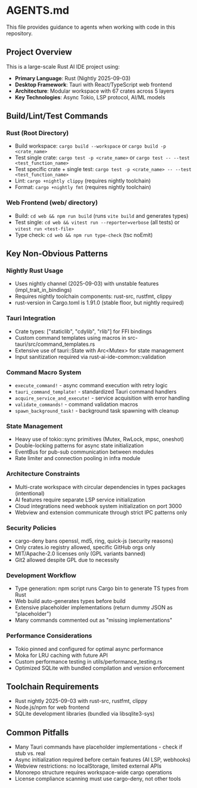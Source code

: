 # AGENTS.md

This file provides guidance to agents when working with code in this repository.

## Project Overview

This is a large-scale Rust AI IDE project using:

- **Primary Language**: Rust (Nightly 2025-09-03)
- **Desktop Framework**: Tauri with React/TypeScript web frontend
- **Architecture**: Modular workspace with 67 crates across 5 layers
- **Key Technologies**: Async Tokio, LSP protocol, AI/ML models

## Build/Lint/Test Commands

### Rust (Root Directory)
- Build workspace: `cargo build --workspace` or `cargo build -p <crate_name>`
- Test single crate: `cargo test -p <crate_name>` or `cargo test -- --test <test_function_name>`
- Test specific crate + single test: `cargo test -p <crate_name> -- --test <test_function_name>`
- Lint: `cargo +nightly clippy` (requires nightly toolchain)
- Format: `cargo +nightly fmt` (requires nightly toolchain)

### Web Frontend (web/ directory)
- Build: `cd web && npm run build` (runs `vite build` and generates types)
- Test single: `cd web && vitest run --reporter=verbose` (all tests) or `vitest run <test-file>`
- Type check: `cd web && npm run type-check` (tsc noEmit)

## Key Non-Obvious Patterns

### Nightly Rust Usage
- Uses nightly channel (2025-09-03) with unstable features (impl_trait_in_bindings)
- Requires nightly toolchain components: rust-src, rustfmt, clippy
- rust-version in Cargo.toml is 1.91.0 (stable floor, but nightly required)

### Tauri Integration
- Crate types: ["staticlib", "cdylib", "rlib"] for FFI bindings
- Custom command templates using macros in src-tauri/src/command_templates.rs
- Extensive use of tauri::State with Arc<Mutex<T>> for state management
- Input sanitization required via rust-ai-ide-common::validation

### Command Macro System
- `execute_command!` - async command execution with retry logic
- `tauri_command_template!` - standardized Tauri command handlers
- `acquire_service_and_execute!` - service acquisition with error handling
- `validate_commands!` - command validation macros
- `spawn_background_task!` - background task spawning with cleanup

### State Management
- Heavy use of tokio::sync primitives (Mutex, RwLock, mpsc, oneshot)
- Double-locking patterns for async state initialization
- EventBus for pub-sub communication between modules
- Rate limiter and connection pooling in infra module

### Architecture Constraints
- Multi-crate workspace with circular dependencies in types packages (intentional)
- AI features require separate LSP service initialization
- Cloud integrations need webhook system initialization on port 3000
- Webview and extension communicate through strict IPC patterns only

### Security Policies
- cargo-deny bans openssl, md5, ring, quick-js (security reasons)
- Only crates.io registry allowed, specific GitHub orgs only
- MIT/Apache-2.0 licenses only (GPL variants banned)
- Git2 allowed despite GPL due to necessity

### Development Workflow
- Type generation: npm script runs Cargo bin to generate TS types from Rust
- Web build auto-generates types before build
- Extensive placeholder implementations (return dummy JSON as "placeholder")
- Many commands commented out as "missing implementations"

### Performance Considerations
- Tokio pinned and configured for optimal async performance
- Moka for LRU caching with future API
- Custom performance testing in utils/performance_testing.rs
- Optimized SQLite with bundled compilation and version enforcement

## Toolchain Requirements
- Rust nightly 2025-09-03 with rust-src, rustfmt, clippy
- Node.js/npm for web frontend
- SQLite development libraries (bundled via libsqlite3-sys)

## Common Pitfalls
- Many Tauri commands have placeholder implementations - check if stub vs. real
- Async initialization required before certain features (AI LSP, webhooks)
- Webview restrictions: no localStorage, limited external APIs
- Monorepo structure requires workspace-wide cargo operations
- License compliance scanning must use cargo-deny, not other tools
